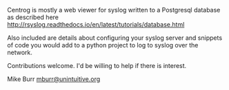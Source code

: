 
Centrog is mostly a web viewer for syslog written to a Postgresql database as described here http://rsyslog.readthedocs.io/en/latest/tutorials/database.html

Also included are details about configuring your syslog server and snippets of code you would add to a python project to log to syslog over the network.

Contributions welcome. I'd be willing to help if there is interest.

Mike Burr <mburr@unintuitive.org>

